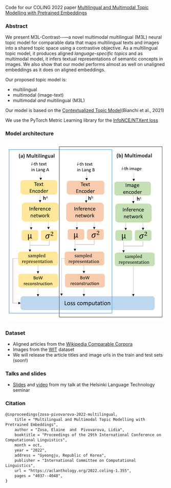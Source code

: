 Code for our COLING 2022 paper [Multilingual and Multimodal Topic Modelling with Pretrained Embeddings](https://aclanthology.org/2022.coling-1.355)

### Abstract

We present M3L-Contrast--—a novel multimodal multilingual (M3L) neural topic model for comparable data that maps multilingual texts and images into a shared topic space using a contrastive objective. As a multilingual topic model, it produces aligned *language-specific topics* and as multimodal model, it infers textual representations of semantic concepts in images. We also show that our model performs almost as well on unaligned embeddings as it does on aligned embeddings.

Our proposed topic model is:
- multilingual 
- multimodal (image-text) 
- multimodal *and* multilingual (M3L)

Our model is based on the [Contextualized Topic Model](https://github.com/MilaNLProc/contextualized-topic-models)(Bianchi et al., 2021)

We use the PyTorch Metric Learning library for the [InfoNCE/NTXent loss](https://github.com/KevinMusgrave/pytorch-metric-learning/)

### Model architecture

![Multilingual and multimodal topic model architecture](https://github.com/ezosa/M3L-topic-model/blob/master/images/multilingual_and_multimodal.png)


### Dataset
- Aligned articles from the [Wikipedia Comparable Corpora](https://linguatools.org/tools/corpora/wikipedia-comparable-corpora/)
- Images from the [WIT](https://github.com/google-research-datasets/wit) dataset
- We will release the article titles and image urls in the train and test sets (soon!)

### Talks and slides
- [Slides](https://blogs.helsinki.fi/language-technology/files/2022/11/LT-seminar-Elaine-Zosa-2022-11-10.pdf) and [video](https://unitube.it.helsinki.fi/unitube/embed.html?id=dae2b02d-47e7-46b0-adc3-86da8034ed58) from my talk at the Helsinki Language Technology seminar


### Citation
```
@inproceedings{zosa-pivovarova-2022-multilingual,
    title = "Multilingual and Multimodal Topic Modelling with Pretrained Embeddings",
    author = "Zosa, Elaine  and  Pivovarova, Lidia",
    booktitle = "Proceedings of the 29th International Conference on Computational Linguistics",
    month = oct,
    year = "2022",
    address = "Gyeongju, Republic of Korea",
    publisher = "International Committee on Computational Linguistics",
    url = "https://aclanthology.org/2022.coling-1.355",
    pages = "4037--4048",
}
```
